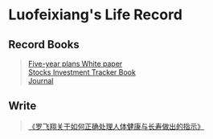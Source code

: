 # Luofeixiang's Life Record

## Record Books

> [Five-year plans White paper](docs/R00/)  
> [Stocks Investment Tracker Book](docs/R01/)  
> [Journal](docs/R02/)

## Write

> [《罗飞翔关于如何正确处理人体健康与长寿做出的指示》](docs/W01/)
